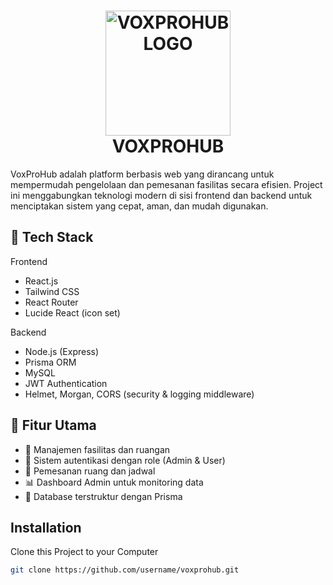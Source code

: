 <h1 align="center">
  <img align-item="center" width="200" alt="VOXPROHUBLOGO" src="https://github.com/user-attachments/assets/2a99aed5-da01-4aae-8c76-9d9a95a88f81" />
<br>
VOXPROHUB
</h1>

VoxProHub adalah platform berbasis web yang dirancang untuk mempermudah pengelolaan dan pemesanan fasilitas secara efisien.
Project ini menggabungkan teknologi modern di sisi frontend dan backend untuk menciptakan sistem yang cepat, aman, dan mudah digunakan.

## 🚀 Tech Stack

Frontend

- React.js
- Tailwind CSS
- React Router
- Lucide React (icon set)

Backend

- Node.js (Express)
- Prisma ORM
- MySQL
- JWT Authentication
- Helmet, Morgan, CORS (security & logging middleware)

## 🧩 Fitur Utama

- 🏢 Manajemen fasilitas dan ruangan
- 👤 Sistem autentikasi dengan role (Admin & User)
- 📅 Pemesanan ruang dan jadwal
- 📊 Dashboard Admin untuk monitoring data
- 💾 Database terstruktur dengan Prisma

## Installation

Clone this Project to your Computer
```bash
git clone https://github.com/username/voxprohub.git
```
